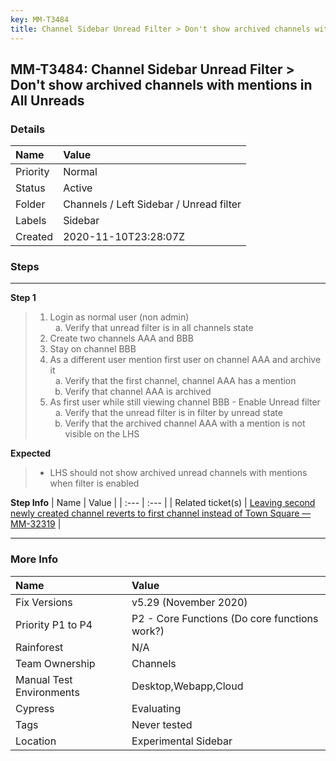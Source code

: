```yaml
---
key: MM-T3484
title: Channel Sidebar Unread Filter > Don't show archived channels with mentions in All Unreads
---
```


## MM-T3484: Channel Sidebar Unread Filter > Don't show archived channels with mentions in All Unreads

### Details

| Name     | Value                                   |
| :------- | :-------------------------------------- |
| Priority | Normal                                  |
| Status   | Active                                  |
| Folder   | Channels / Left Sidebar / Unread filter |
| Labels   | Sidebar                                 |
| Created  | 2020-11-10T23:28:07Z                    |

### Steps

<hr/>

**Step 1**

> <article><ol><li>Login as normal user (non admin)<ol style="list-style-type:lower-alpha"><li>Verify that unread filter is in all channels state</li></ol></li><li>Create two channels AAA and BBB</li><li>Stay on channel BBB</li><li>As a different user mention first user on channel AAA and archive it<ol style="list-style-type:lower-alpha"><li>Verify that the first channel, channel AAA has a mention </li><li>Verify that channel AAA is archived</li></ol></li><li>As first user while still viewing channel BBB - Enable Unread filter<ol style="list-style-type:lower-alpha"><li>Verify that the unread filter is in filter by unread state</li><li>Verify that the archived channel AAA with a mention is not visible on the LHS</li></ol></li></ol></article>

**Expected**

> <article><ul><li>LHS should not show archived unread channels with mentions when filter is enabled</li></ul></article>

**Step Info**
| Name | Value |
| :--- | :--- |
| Related ticket(s) | <a href="https://mattermost.atlassian.net/browse/MM-32319">Leaving second newly created channel reverts to first channel instead of Town Square — MM-32319</a> |

<hr/>

### More Info

| Name                     | Value                                         |
| :----------------------- | :-------------------------------------------- |
| Fix Versions             | v5.29 (November 2020)                         |
| Priority P1 to P4        | P2 - Core Functions (Do core functions work?) |
| Rainforest               | N/A                                           |
| Team Ownership           | Channels                                      |
| Manual Test Environments | Desktop,Webapp,Cloud                          |
| Cypress                  | Evaluating                                    |
| Tags                     | Never tested                                  |
| Location                 | Experimental Sidebar                          |
